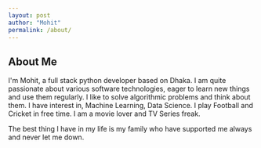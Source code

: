 ```yaml
---
layout: post
author: "Mohit"
permalink: /about/
---
```



## About Me
I'm Mohit, a full stack python developer based on Dhaka. I am quite passionate about various software technologies, eager to learn new things and use them regularly. I like to solve algorithmic problems and think about them. I have interest in, Machine Learning, Data Science. I play Football and Cricket in free time. I am a movie lover and TV Series freak.

The best thing I have in my life is my family who have supported me always and never let me down.
